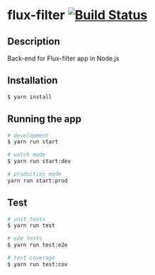 # flux-filter  [![Build Status](https://travis-ci.org/Florianblt/flux-filter-back.svg?branch=master)](https://travis-ci.org/Florianblt/flux-filter-back)

## Description

Back-end for Flux-filter app in Node.js

## Installation

```bash
$ yarn install
```

## Running the app

```bash
# development
$ yarn run start

# watch mode
$ yarn run start:dev

# production mode
yarn run start:prod
```

## Test

```bash
# unit tests
$ yarn run test

# e2e tests
$ yarn run test:e2e

# test coverage
$ yarn run test:cov
```

